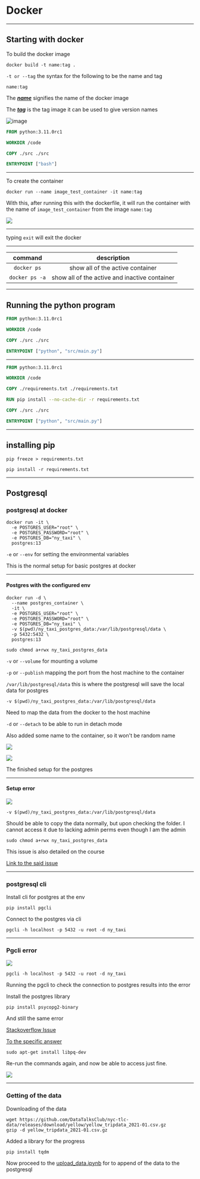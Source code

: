 # Docker

----

## Starting with docker

To build the docker image

```shell
docker build -t name:tag .
```

`-t or --tag` the syntax for the following to be the name and tag

`name:tag`

The <u>_**name**_</u> signifies the name of the docker image

The <u>**_tag_**</u> is the tag image it can be used to give version names

![image](https://i.imgur.com/i0RNJ5j.png)

```dockerfile
FROM python:3.11.0rc1

WORKDIR /code

COPY ./src ./src

ENTRYPOINT ["bash"]
```

----

To create the container

```shell
docker run --name image_test_container -it name:tag
```

With this, after running this with the dockerfile, it will run the container with the name of `image_test_container`
from the image `name:tag`

![](https://i.imgur.com/XVc68zC.png)

---

typing `exit` will exit the docker

---

|    command     |                  description                  |
|:--------------:|:---------------------------------------------:|
|  `docker ps`   |       show all of the active container        |
| `docker ps -a` | show all of the active and inactive container |

---

## Running the python program

```dockerfile
FROM python:3.11.0rc1

WORKDIR /code

COPY ./src ./src

ENTRYPOINT ["python", "src/main.py"]
```

----

```dockerfile
FROM python:3.11.0rc1

WORKDIR /code

COPY ./requirements.txt ./requirements.txt

RUN pip install --no-cache-dir -r requirements.txt

COPY ./src ./src

ENTRYPOINT ["python", "src/main.py"]
```

---

## installing pip

```shell
pip freeze > requirements.txt
```

```shell
pip install -r requirements.txt
```

-----

## Postgresql

### postgresql at docker

```shell
docker run -it \
  -e POSTGRES_USER="root" \
  -e POSTGRES_PASSWORD="root" \ 
  -e POSTGRES_DB="ny_taxi" \
  postgres:13
```

`-e` or `--env` for setting the environmental variables

This is the normal setup for basic postgres at docker

----

#### Postgres with the configured env

```shell
docker run -d \
  --name postgres_container \
  -it \
  -e POSTGRES_USER="root" \
  -e POSTGRES_PASSWORD="root" \
  -e POSTGRES_DB="ny_taxi" \
  -v $(pwd)/ny_taxi_postgres_data:/var/lib/postgresql/data \
  -p 5432:5432 \
  postgres:13

sudo chmod a+rwx ny_taxi_postgres_data
```

`-v` or `--volume` for mounting a volume

`-p` or `--publish` mapping the port from the host machine to the container

`/var/lib/postgresql/data` this is where the postgresql will save the local data for postgres

`-v $(pwd)/ny_taxi_postgres_data:/var/lib/postgresql/data`

Need to map the data from the docker to the host machine

`-d` or `--detach` to be able to run in detach mode

Also added some name to the container, so it won't be random name

![](https://i.imgur.com/4rmyjKg.png)

![](https://i.imgur.com/uS1m3gZ.png)

The finished setup for the postgres

-----

#### Setup error

![](https://i.imgur.com/fsazoaY.png)

`-v $(pwd)/ny_taxi_postgres_data:/var/lib/postgresql/data`

Should be able to copy the data normally, but upon checking the folder. I cannot access it due to lacking admin perms
even though I am the admin

```shell
sudo chmod a+rwx ny_taxi_postgres_data
```

This issue is also detailed on the course

[Link to the said issue](https://github.com/DataTalksClub/data-engineering-zoomcamp/tree/main/week_1_basics_n_setup/2_docker_sql#linux-and-macos)

---

### postgresql cli

Install cli for postgres at the env

```shell
pip install pgcli
```

Connect to the postgres via cli

```shell
pgcli -h localhost -p 5432 -u root -d ny_taxi
```

---

### Pgcli error

![](https://i.imgur.com/oqk57Fo.png)

```shell
pgcli -h localhost -p 5432 -u root -d ny_taxi
```

Running the pgcli to check the connection to postgres results into the error

Install the postgres library

```shell
pip install psycopg2-binary
```

And still the same error

[Stackoverflow Issue](https://stackoverflow.com/a/64565388/14859274)

[To the specific answer](https://stackoverflow.com/a/64565388/14859274)

```shell
sudo apt-get install libpq-dev
```

Re-run the commands again, and now be able to access just fine.

![](https://i.imgur.com/ba0VLgG.png)

---

### Getting of the data

Downloading of the data

```shell
wget https://github.com/DataTalksClub/nyc-tlc-data/releases/download/yellow/yellow_tripdata_2021-01.csv.gz
gzip -d yellow_tripdata_2021-01.csv.gz
```

Added a library for the progress

```shell
pip install tqdm
```

Now proceed to the [upload_data.ipynb](upload_data.ipynb) for to append of the data to the
postgresql